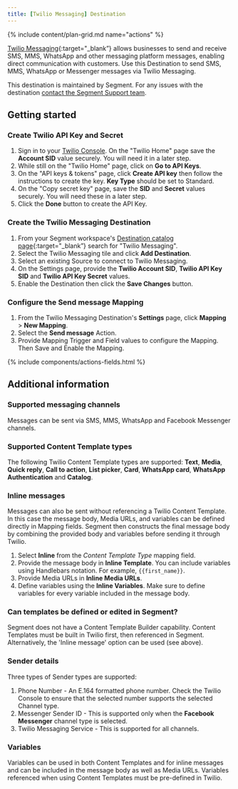 ```yaml
---
title: [Twilio Messaging] Destination
---
```


{% include content/plan-grid.md name="actions" %}

[Twilio Messaging](https://www.twilio.com/en-us/messaging/?utm_source=segmentio&utm_medium=docs&utm_campaign=partners){:target="_blank”} allows businesses to send and receive SMS, MMS, WhatsApp and other messaging platform messages, enabling direct communication with customers. Use this Destination to send SMS, MMS, WhatsApp or Messenger messages via Twilio Messaging.  

This destination is maintained by Segment. For any issues with the destination [contact the Segment Support team](mailto:friends@segment.com).

## Getting started

### Create Twilio API Key and Secret

1. Sign in to your [Twilio Console](https://console.twilio.com/). On the "Twilio Home" page save the **Account SID** value securely. You will need it in a later step. 
2. While still on the "Twilio Home" page, click on **Go to API Keys**.
3. On the "API keys & tokens" page, click **Create API key** then follow the instructions to create the key. **Key Type** should be set to Standard.
4. On the "Copy secret key" page, save the **SID** and **Secret** values securely. You will need these in a later step. 
5. Click the **Done** button to create the API Key. 

### Create the Twilio Messaging Destination 

1. From your Segment workspace's [Destination catalog page](https://app.segment.com/goto-my-workspace/destinations/catalog){:target="_blank”} search for "Twilio Messaging".
2. Select the Twilio Messaging tile and click **Add Destination**.
3. Select an existing Source to connect to Twilio Messaging.
4. On the Settings page, provide the **Twilio Account SID**, **Twilio API Key SID** and **Twilio API Key Secret** values.
5. Enable the Destination then click the **Save Changes** button. 

### Configure the Send message Mapping

1. From the Twilio Messaging Destination's **Settings** page, click **Mapping** > **New Mapping**.  
2. Select the **Send message** Action. 
3. Provide Mapping Trigger and Field values to configure the Mapping. Then Save and Enable the Mapping. 

{% include components/actions-fields.html %}

## Additional information

### Supported messaging channels
Messages can be sent via SMS, MMS, WhatsApp and Facebook Messenger channels. 

### Supported Content Template types
The following Twilio Content Template types are supported: **Text**, **Media**, **Quick reply**, **Call to action**, **List picker**, **Card**, **WhatsApp card**, **WhatsApp Authentication** and **Catalog**.

### Inline messages
Messages can also be sent without referencing a Twilio Content Template. In this case the message body, Media URLs, and variables can be defined directly in Mapping fields. Segment then constructs the final message body by combining the provided body and variables before sending it through Twilio.

1. Select **Inline** from the *Content Template Type* mapping field. 
2. Provide the message body in **Inline Template**. You can include variables using Handlebars notation. For example, `{{first_name}}`.
3. Provide Media URLs in **Inline Media URLs**. 
4. Define variables using the **Inline Variables**. Make sure to define variables for every variable included in the message body. 

### Can templates be defined or edited in Segment?
Segment does not have a Content Template Builder capability. Content Templates must be built in Twilio first, then referenced in Segment. Alternatively, the 'Inline message' option can be used (see above). 

### Sender details
Three types of Sender types are supported: 
1. Phone Number - An E.164 formatted phone number. Check the Twilio Console to ensure that the selected number supports the selected Channel type. 
2. Messenger Sender ID - This is supported only when the **Facebook Messenger** channel type is selected.
3. Twilio Messaging Service - This is supported for all channels. 

### Variables
Variables can be used in both Content Templates and for inline messages and can be included in the message body as well as Media URLs. Variables referenced when using Content Templates must be pre-defined in Twilio.  